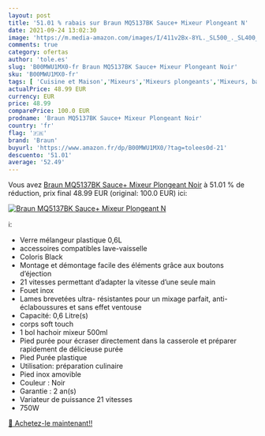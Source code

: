 ```yaml
---
layout: post
title: '51.01 % rabais sur Braun MQ5137BK Sauce+ Mixeur Plongeant N'
date: 2021-09-24 13:02:30
image: 'https://m.media-amazon.com/images/I/411v2Bx-8YL._SL500_._SL400_.jpg'
comments: true
category: ofertas
author: 'tole.es'
slug: 'B00MWU1MX0-fr Braun MQ5137BK Sauce+ Mixeur Plongeant Noir'
sku: 'B00MWU1MX0-fr'
tags: [ 'Cuisine et Maison','Mixeurs','Mixeurs plongeants','Mixeurs, batteurs et robots multifonctions','Petit électroménager','braun', ]
actualPrice: 48.99 EUR
currency: EUR
price: 48.99
comparePrice: 100.0 EUR
prodname: 'Braun MQ5137BK Sauce+ Mixeur Plongeant Noir'
country: 'fr'
flag: '🇫🇷'
brand: 'Braun'
buyurl: 'https://www.amazon.fr/dp/B00MWU1MX0/?tag=tolees0d-21'
descuento: '51.01'
average: '52.49'
---
```


Vous avez [Braun MQ5137BK Sauce+ Mixeur Plongeant Noir](https://www.amazon.fr/dp/B00MWU1MX0/?tag=tolees0d-21)  à  51.01 % de réduction, prix final  48.99 EUR (original: 100.0 EUR) ici:

[![Braun MQ5137BK Sauce+ Mixeur Plongeant N](https://m.media-amazon.com/images/I/411v2Bx-8YL._SL500_._SL400_.jpg)](https://www.amazon.fr/dp/B00MWU1MX0/?tag=tolees0d-21)

ℹ️:

- Verre mélangeur plastique 0,6L
- accessoires compatibles lave-vaisselle
- Coloris Black
- Montage et démontage facile des éléments grâce aux boutons d’éjection
- 21 vitesses permettant d’adapter la vitesse d’une seule main
- Fouet inox
- Lames brevetées ultra- résistantes pour un mixage parfait, anti-éclaboussures et sans effet ventouse
- Capacité: 0,6 Litre(s)
- corps soft touch
- 1 bol hachoir mixeur 500ml
- Pied purée pour écraser directement dans la casserole et préparer rapidement de délicieuse purée
- Pied Purée plastique
- Utilisation: préparation culinaire
- Pied inox amovible
- Couleur : Noir
- Garantie : 2 an(s)
- Variateur de puissance 21 vitesses
- 750W

[🛒 Achetez-le maintenant!!](https://www.amazon.fr/dp/B00MWU1MX0/?tag=tolees0d-21)
